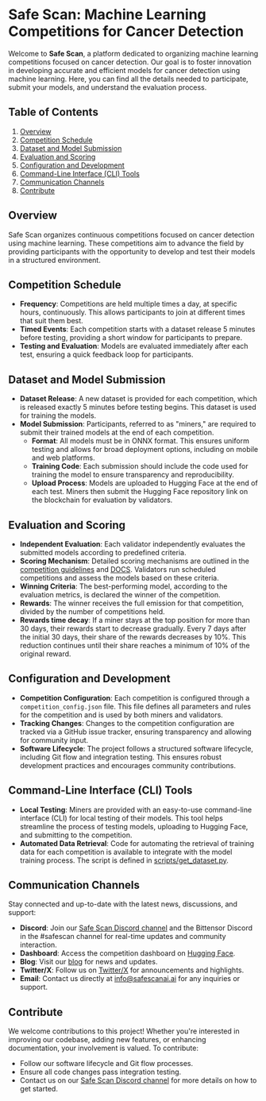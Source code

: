 




# Safe Scan: Machine Learning Competitions for Cancer Detection

Welcome to **Safe Scan**, a platform dedicated to organizing machine learning competitions focused on cancer detection. Our goal is to foster innovation in developing accurate and efficient models for cancer detection using machine learning. Here, you can find all the details needed to participate, submit your models, and understand the evaluation process.

## Table of Contents

1. [Overview](#overview)
2. [Competition Schedule](#competition-schedule)
3. [Dataset and Model Submission](#dataset-and-model-submission)
4. [Evaluation and Scoring](#evaluation-and-scoring)
5. [Configuration and Development](#configuration-and-development)
6. [Command-Line Interface (CLI) Tools](#command-line-interface-cli-tools)
7. [Communication Channels](#communication-channels)
8. [Contribute](#contribute)

## Overview

Safe Scan organizes continuous competitions focused on cancer detection using machine learning. These competitions aim to advance the field by providing participants with the opportunity to develop and test their models in a structured environment.

## Competition Schedule

- **Frequency**: Competitions are held multiple times a day, at specific hours, continuously. This allows participants to join at different times that suit them best.
- **Timed Events**: Each competition starts with a dataset release 5 minutes before testing, providing a short window for participants to prepare.
- **Testing and Evaluation**: Models are evaluated immediately after each test, ensuring a quick feedback loop for participants.

## Dataset and Model Submission

- **Dataset Release**: A new dataset is provided for each competition, which is released exactly 5 minutes before testing begins. This dataset is used for training the models.
- **Model Submission**: Participants, referred to as "miners," are required to submit their trained models at the end of each competition.
  - **Format**: All models must be in ONNX format. This ensures uniform testing and allows for broad deployment options, including on mobile and web platforms.
  - **Training Code**: Each submission should include the code used for training the model to ensure transparency and reproducibility.
  - **Upload Process**: Models are uploaded to Hugging Face at the end of each test. Miners then submit the Hugging Face repository link on the blockchain for evaluation by validators.

## Evaluation and Scoring

- **Independent Evaluation**: Each validator independently evaluates the submitted models according to predefined criteria.
- **Scoring Mechanism**: Detailed scoring mechanisms are outlined in the [competition guidelines](https://huggingface.co/spaces/safescanai/dashboard) and [DOCS](/DOCS/competitions). Validators run scheduled competitions and assess the models based on these criteria.
- **Winning Criteria**: The best-performing model, according to the evaluation metrics, is declared the winner of the competition.
- **Rewards**: The winner receives the full emission for that competition, divided by the number of competitions held.
- **Rewards time decay**: If a miner stays at the top position for more than 30 days, their rewards start to decrease gradually. Every 7 days after the initial 30 days, their share of the rewards decreases by 10%. This reduction continues until their share reaches a minimum of 10% of the original reward.
  
## Configuration and Development

- **Competition Configuration**: Each competition is configured through a `competition_config.json` file. This file defines all parameters and rules for the competition and is used by both miners and validators.
- **Tracking Changes**: Changes to the competition configuration are tracked via a GitHub issue tracker, ensuring transparency and allowing for community input.
- **Software Lifecycle**: The project follows a structured software lifecycle, including Git flow and integration testing. This ensures robust development practices and encourages community contributions.

## Command-Line Interface (CLI) Tools

- **Local Testing**: Miners are provided with an easy-to-use command-line interface (CLI) for local testing of their models. This tool helps streamline the process of testing models, uploading to Hugging Face, and submitting to the competition.
- **Automated Data Retrieval**: Code for automating the retrieval of training data for each competition is available to integrate with the model training process. The script is defined in [scripts/get_dataset.py](/scripts/get_dataset.py).

## Communication Channels

Stay connected and up-to-date with the latest news, discussions, and support:

- **Discord**: Join our [Safe Scan Discord channel](https://discord.gg/rbBu7WuZ) and the Bittensor Discord in the #safescan channel for real-time updates and community interaction.
- **Dashboard**: Access the competition dashboard on [Hugging Face](https://huggingface.co/spaces/safescanai/dashboard).
- **Blog**: Visit our [blog](https://safe-scan.ai/news/) for news and updates.
- **Twitter/X**: Follow us on [Twitter/X](https://x.com/SAFESCAN_AI) for announcements and highlights.
- **Email**: Contact us directly at [info@safescanai.ai](mailto:info@safescanai.ai) for any inquiries or support.

## Contribute

We welcome contributions to this project! Whether you're interested in improving our codebase, adding new features, or enhancing documentation, your involvement is valued. To contribute:

- Follow our software lifecycle and Git flow processes.
- Ensure all code changes pass integration testing.
- Contact us on our [Safe Scan Discord channel](https://discord.gg/rbBu7WuZ) for more details on how to get started.

